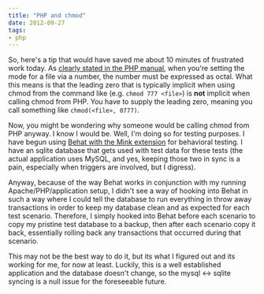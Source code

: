 ```yaml
---
title: "PHP and chmod"
date: 2012-09-27
tags: 
- php
---
```

So, here's a tip that would have saved me about 10 minutes of frustrated work today. As [clearly stated in the PHP manual](http://php.net/manual/en/function.chmod.php), when you're setting the mode for a file via a number, the number must be expressed as octal. What this means is that the leading zero that is typically implicit when using chmod from the command like (e.g. `chmod 777 <file>`) is **not** implicit when calling chmod from PHP. You have to supply the leading zero, meaning you call something like `chmod(<file>, 0777)`.
<!--more-->
Now, you might be wondering why someone would be calling chmod from PHP anyway. I know I would be. Well, I'm doing so for testing purposes. I have begun using [Behat with the Mink extension](http://behat.org) for behavioral testing. I have an sqlite database that gets used with test data for these tests (the actual application uses MySQL, and yes, keeping those two in sync is a pain, especially when triggers are involved, but I digress). 

Anyway, because of the way Behat works in conjunction with my running Apache/PHP/application setup, I didn't see a way of hooking into Behat in such a way where I could tell the database to run everything in throw away transactions in order to keep my database clean and as expected for each test scenario. Therefore, I simply hooked into Behat before each scenario to copy my pristine test database to a backup, then after each scenario copy it back, essentially rolling back any transactions that occurred during that scenario.

This may not be the best way to do it, but its what I figured out and its working for me, for now at least. Luckily, this is a well established application and the database doesn't change, so the mysql <-> sqlite syncing is a null issue for the foreseeable future.

